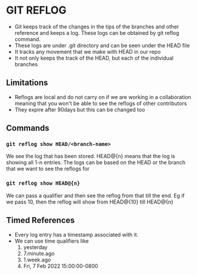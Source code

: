 # GIT REFLOG

- Git keeps track of the changes in the tips of the branches and other reference and keeps a log. These logs can be obtained by git reflog command.
- These logs are under .git directory and can be seen under the HEAD file
- It tracks any movement that we make with HEAD in our repo
- It not only keeps the track of the HEAD, but each of the individual branches

## Limitations

- Reflogs are local and do not carry on if we are working in a collaboration meaning that you won't be able to see the reflogs of other contributors
- They expire after 90days but this can be changed too

## Commands

### `git reflog show HEAD/<branch-name>`

We see the log that has been stored. HEAD@{n} means that the log is showing all 1-n entries. The logs can be based on the HEAD or the branch that we want to see the reflogs for

### `git reflog show HEAD@{n}`

We can pass a qualifier and then see the reflog from that till the end. Eg if we pass 10, then the reflog will show from HEAD@{10} till HEAD@{n}

## Timed References

- Every log entry has a timestamp associated with it.
- We can use time qualifiers like
  1. yesterday
  2. 7.minute.ago
  3. 1.week.ago
  4. Fri, 7 Feb 2022 15:00:00-0800

